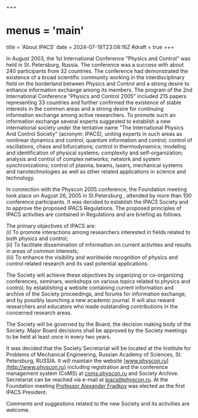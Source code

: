 +++
# menus = 'main'
title = 'About IPACS'
date = 2024-07-18T23:08:16Z
#draft = true
+++


In August 2003, the 1st International Conference "Physics and Control" was held in St. Petersburg, Russia. The conference was a success with about 240 participants from 32 countries. The conference had demonstrated the existence of a broad scientific community working in the interdisciplinary field on the borderland between Physics and Control and a strong desire to enhance information exchange among its members. The program of the 2nd International Conference "Physics and Control 2005" included 215 papers representing 33 countries and further confirmed the existence of stable interests in the common areas and a strong desire for continuing information exchange among active researchers. To promote such an information exchange several experts suggested  to establish a new international society under the tentative name "The International Physics And Control Society" (acronym: IPACS), uniting experts in such areas as nonlinear dynamics and control; quantum information and control; control of oscillations, chaos and bifurcations; control in thermodynamics; modeling and identification of physical systems; complexity and self-organization; analysis and control of complex networks; network and system synchronizations; control of plasma, beams, lasers, mechanical systems and nanotechnologies as well as other related applications in science and technology.


In connection with the Physcon 2005 conference, the Foundation meeting took place on August 26, 2005 in St.Petersburg , attended by more than 100 conference participants. It was decided to establish the IPACS Society and to approve the proposed IPACS Regulations. The proposed principles of IPACS activities are contained in Regulations and are briefing as follows.


The primary objectives of IPACS are:  
(i) To promote interactions among researchers interested in fields related to both physics and control;  
(ii) To facilitate dissemination of information on current activities and results in areas of common interests;  
(iii) To enhance the visibility and worldwide recognition of physics and control related research and its vast potential applications.


The Society will achieve these objectives by organizing or co-organizing conferences, seminars, workshops on various topics related to physics and control, by establishing a website containing current information and archive of the Society proceedings, and forums for information exchange, and by possibly launching a new academic journal. It will also reward researchers and educators who made outstanding contributions in the concerned research areas.


The Society will be governed by the Board, the decision making body of the Society. Major Board decisions shall be approved by the Society meetings to be held at least once in every two years.


It was decided that the Society Secretariat will be located at the Institute for Problems of Mechanical Engineering, Russian Academy of Sciences, St. Petersburg, RUSSIA. It will maintain the website [www.physcon.ru](http://www.physcon.ru) including registration and the conference management system (CoMS) at [coms.physcon.ru](http://coms.physcon.ru) and Society Archive. Secretariat can be reached via e-mail at ipacs@physcon.ru. At the Foundation meeting [Professor Alexander Fradkov](http://www.ipme.ru/ipme/labs/ccs/) was elected as the first IPACS President.


Comments and suggestions related to the new Society and its activities are welcome.

 